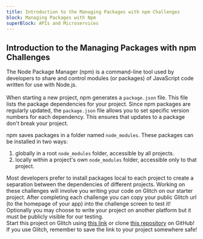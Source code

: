 ```yaml
---
title: Introduction to the Managing Packages with npm Challenges
block: Managing Packages with Npm
superBlock: APIs and Microservices
---
```

## Introduction to the Managing Packages with npm Challenges

The Node Package Manager (npm) is a command-line tool used by developers to share and control modules (or packages) of JavaScript code written for use with Node.js.<br><br>When starting a new project, npm generates a <code>package.json</code> file. This file lists the package dependencies for your project. Since npm packages are regularly updated, the <code>package.json</code> file allows you to set specific version numbers for each dependency. This ensures that updates to a package don't break your project.

npm saves packages in a folder named <code>node\_modules</code>. These packages can be installed in two ways:


1. globally in a root <code>node\_modules</code> folder, accessible by all projects.
2. locally within a project's own <code>node\_modules</code> folder, accessible only to that project.

Most developers prefer to install packages local to each project to create a separation between the dependencies of different projects.
Working on these challenges will involve you writing your code on Glitch on our starter project. After completing each challenge you can copy your public Glitch url (to the homepage of your app) into the challenge screen to test it! Optionally you may choose to write your project on another platform but it must be publicly visible for our testing.<br>Start this project on Glitch using <a href='https://glitch.com/edit/#!/remix/clone-from-repo?REPO_URL=https://github.com/freeCodeCamp/boilerplate-npm/'>this link</a> or clone <a href='https://github.com/freeCodeCamp/boilerplate-npm/'>this repository</a> on GitHub! If you use Glitch, remember to save the link to your project somewhere safe!

